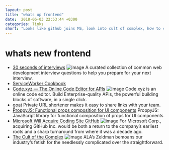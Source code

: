 ```yaml
---
layout: post
title: "whats up frontend"
date:  2018-06-03 22:53:44 +0300
categories: links
short: "Looks like github joins MS, look into cult of complex, how to cook service workers and new online code editor for API's"
---
```



# whats new frontend

- [30 seconds of interviews](https://30secondsofinterviews.org/) ![image](https://github.com/fejes713/30-seconds-of-interviews/raw/master/logo.jpg) A curated collection of common web development interview questions to help you prepare for your next interview.
- [ServiceWorker Cookbook](https://serviceworke.rs/) 
- [Code.xyz — The Online Code Editor for APIs](https://code.xyz/) ![image](https://code.xyz/static/images/card.jpg) Code.xyz is an online code editor. Build Enterprise-quality APIs, the powerful building blocks of software, in a single click.
- [goat](https://goatcodes.com/) 
Private URL shortener makes it easy to share links with your team.
- [ProppyJS: Functional props composition for UI components](https://proppyjs.com)
ProppyJS: JavaScript library for functional composition of props for UI components
- [Microsoft Will Acquire Coding Site GitHub](https://www.bloomberg.com/news/articles/2018-06-03/microsoft-is-said-to-have-agreed-to-acquire-coding-site-github) ![image](https://assets.bwbx.io/images/users/iqjWHBFdfxIU/i54C.Fm_uosc/v1/1200x799.jpg) For Microsoft Corp., acquiring GitHub Inc. would be both a return to the company’s earliest roots and a sharp turnaround from where it was a decade ago.
- [The Cult of the Complex](http://alistapart.com/article/cult-of-the-complex) ![image](https://alistapart.com/d/ALA340_SASS_300_1920_1001_81.jpg) ALA’s Zeldman bemoans our industry’s fetish for the needlessly complicated over the straightforward.